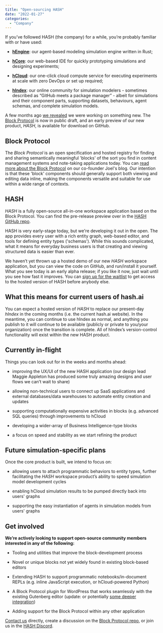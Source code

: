 ```yaml
---
title: "Open-sourcing HASH"
date: "2022-01-27"
categories: 
  - "Company"
---
```


If you’ve followed HASH (the company) for a while, you’re probably familiar with or have used:

- **[hEngine](https://hash.ai/platform/engine)**: our agent-based modeling simulation engine written in Rust;

- **[hCore](https://hash.ai/platform/core)**: our web-based IDE for quickly prototyping simulations and designing experiments;

- **[hCloud](https://hash.ai/platform/cloud)**: our one-click cloud compute service for executing experiments at scale with zero DevOps or set up required;

- **[hIndex](https://hash.ai/platform/index)**: our online community for simulation modelers - sometimes described as “GitHub meets a package manager” - albeit for simulations and their component parts, supporting datasets, behaviours, agent schemas, and complete simulation models.

A few months ago [we revealed](https://hash.ai/blog/announcing-the-block-protocol) we were working on something new. The [Block Protocol](https://blockprotocol.org/) is now in public draft, and an early preview of our new product, _HASH_, is available for download on GitHub.

## Block Protocol

The _Block Protocol_ is an open specification and hosted registry for finding and sharing semantically meaningful 'blocks' of the sort you find in content management systems and note-taking applications today. You can [read more about the Block Protocol](https://www.joelonsoftware.com/?p=3906) on our co-founder Joel's blog. Our intention is that these 'block' components should generally support both viewing and editing data inline, making the components versatile and suitable for use within a wide range of contexts.

## HASH

_HASH_ is a fully open-source all-in-one workspace application based on the Block Protocol. You can find the pre-release preview over in the [HASH GitHub repo](https://github.com/hashintel/hash/tree/main/packages/hash).

HASH is very early-stage today, but we're developing it out in the open. The app provides every user with a rich entity graph, web-based editor, and tools for defining entity types ('schemas'). While this sounds complicated, what it means for everyday business users is that creating and viewing structured data is easier than ever.

We haven’t yet thrown up a hosted demo of our new _HASH_ workspace application, but you can view the code on GitHub, and run/install it yourself. What you see today is an early alpha release; if you like it now, just wait until you see how fast it improves. You can [sign up for the waitlist](http://hash.ai/platform/hash) to get access to the hosted version of HASH before anybody else.

## **What this means for current users of hash.ai**

You can expect a hosted version of _HASH_ to replace our present-day _hIndex_ in the coming months (i.e. the current hash.ai website). In the meantime, you can continue to use hIndex as normal, and anything you publish to it will continue to be available (publicly or private to you/your organization) once the transition is complete. All of hIndex’s version-control functionality will exist within the new HASH product.

## **Currently in-flight**

Things you can look out for in the weeks and months ahead:

- improving the UX/UI of the new HASH application (our design lead Maggie Appleton has produced some truly amazing designs and user flows we can’t wait to share)

- allowing non-technical users to connect up SaaS applications and external databases/data warehouses to automate entity creation and updates

- supporting computationally expensive activities in blocks (e.g. advanced SQL queries) through improvements to hCloud

- developing a wider-array of Business Intelligence-type blocks

- a focus on speed and stability as we start refining the product

## **Future simulation-specific plans**

Once the core product is built, we intend to focus on:

- allowing users to attach programmatic behaviors to entity types, further facilitating the _HASH_ workspace product’s ability to speed simulation model development cycles

- enabling hCloud simulation results to be pumped directly back into users' graphs

- supporting the easy instantiation of agents in simulation models from users' graphs

## Get involved

**We’re actively looking to support open-source community members interested in any of the following:**

- Tooling and utilities that improve the block-development process

- Novel or unique blocks not yet widely found in existing block-based editors

- Extending HASH to support programmatic notebooks/in-document REPLs (e.g. inline JavaScript execution, or hCloud-powered Python)

- A Block Protocol plugin for WordPress that works seamlessly with the existing Gutenberg editor (update: or potentially [some deeper integration](https://twitter.com/photomatt/status/1486793646045216769))

- Adding support for the Block Protocol within any other application

[Contact us](https://blockprotocol.org/contact) directly, create a discussion on the [Block Protocol repo](https://github.com/blockprotocol/blockprotocol/discussions), or join us in the [HASH Discord](https://hash.ai/discord).

